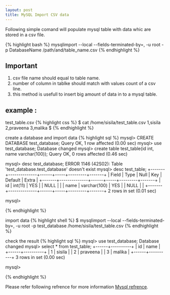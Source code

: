 ```yaml
---
layout: post
title: MySQL Import CSV data
---
```


Following simple comand will populate mysql table with data whic are stored in a csv file.

{% highlight bash %} mysqlimport --local  --fields-terminated-by=, -u root  -p DatabaseName  /path/and/table_name.csv {% endhighlight %}

Important
------	

1. csv file name should equal to table name.
2. number of column in tablke should match with values count of a csv line.
3. this method is usefull to insert big amount of data in to a mysql table.

example :
------
test_table.csv
{% highlight css %}
$ cat /home/sisila/test_table.csv 
1,sisila
2,praveena
3,malika
$
 {% endhighlight %} 

create a database and import data
 {% highlight sql %}
mysql>  CREATE DATABASE test_database;
Query OK, 1 row affected (0.00 sec)
mysql>  use test_database;
Database changed
mysql> create table test_table(id int, name varchar(100));
Query OK, 0 rows affected (0.46 sec)

mysql> desc test_database;
ERROR 1146 (42S02): Table 'test_database.test_database' doesn't exist
mysql> desc test_table;
+-------+--------------+------+-----+---------+-------+
| Field | Type         | Null | Key | Default | Extra |
+-------+--------------+------+-----+---------+-------+
| id    | int(11)      | YES  |     | NULL    |       |
| name  | varchar(100) | YES  |     | NULL    |       |
+-------+--------------+------+-----+---------+-------+
2 rows in set (0.01 sec)

mysql> 

 {% endhighlight %}

 import data
{% highlight shell %}
$ mysqlimport --local  --fields-terminated-by=, -u root  -p test_database  /home/sisila/test_table.csv
{% endhighlight %} 

check the result
{% highlight sql %}
mysql> use test_database;
Database changed
mysql> select * from test_table;
+------+----------+
| id   | name     |
+------+----------+
|    1 | sisila   |
|    2 | praveena |
|    3 | malika   |
+------+----------+
3 rows in set (0.00 sec)

mysql> 

{% endhighlight %}


Please refer following refrence for more information [Mysql refrence](http://dev.mysql.com/doc/refman/5.7/en/mysqlimport.html).
